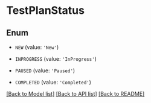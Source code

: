 # TestPlanStatus


## Enum

* `NEW` (value: `'New'`)

* `INPROGRESS` (value: `'InProgress'`)

* `PAUSED` (value: `'Paused'`)

* `COMPLETED` (value: `'Completed'`)

[[Back to Model list]](../README.md#documentation-for-models) [[Back to API list]](../README.md#documentation-for-api-endpoints) [[Back to README]](../README.md)


